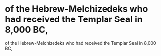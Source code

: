 # of the Hebrew-Melchizedeks who had received the Templar Seal in 8,000 BC,

of the Hebrew-Melchizedeks who had received the Templar Seal in 8,000 BC,
